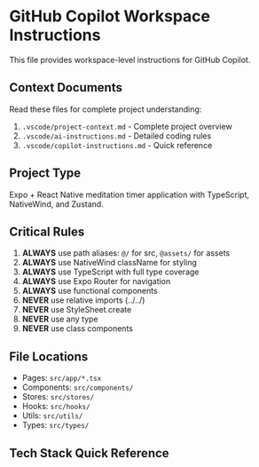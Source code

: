 # GitHub Copilot Workspace Instructions

This file provides workspace-level instructions for GitHub Copilot.

## Context Documents

Read these files for complete project understanding:

1. `.vscode/project-context.md` - Complete project overview
2. `.vscode/ai-instructions.md` - Detailed coding rules
3. `.vscode/copilot-instructions.md` - Quick reference

## Project Type

Expo + React Native meditation timer application with TypeScript, NativeWind, and Zustand.

## Critical Rules

1. **ALWAYS** use path aliases: `@/` for src, `@assets/` for assets
2. **ALWAYS** use NativeWind className for styling
3. **ALWAYS** use TypeScript with full type coverage
4. **ALWAYS** use Expo Router for navigation
5. **ALWAYS** use functional components
6. **NEVER** use relative imports (../../)
7. **NEVER** use StyleSheet.create
8. **NEVER** use any type
9. **NEVER** use class components

## File Locations

- Pages: `src/app/*.tsx`
- Components: `src/components/`
- Stores: `src/stores/`
- Hooks: `src/hooks/`
- Utils: `src/utils/`
- Types: `src/types/`

## Tech Stack Quick Reference
